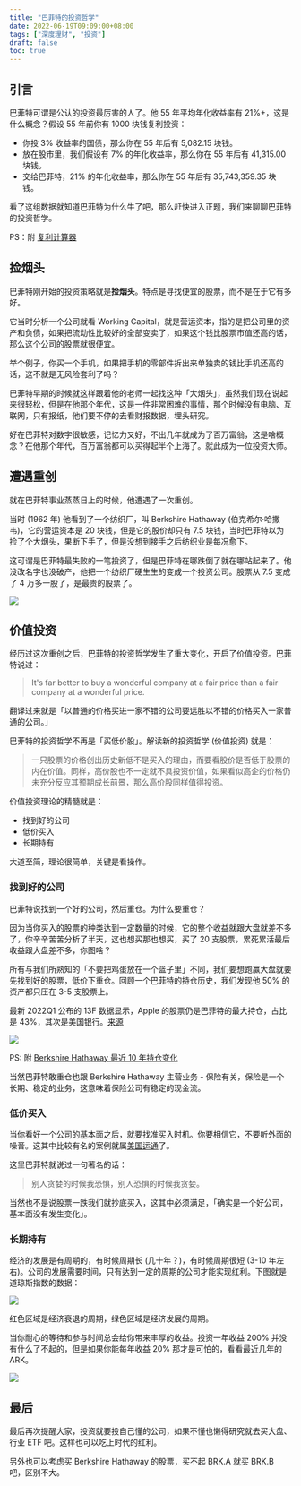```yaml
---
title: "巴菲特的投资哲学"
date: 2022-06-19T09:09:00+08:00
tags: ["深度理财", "投资"]
draft: false
toc: true
---
```


## 引言

巴菲特可谓是公认的投资最厉害的人了。他 55 年平均年化收益率有 21%+，这是什么概念？假设 55 年前你有 1000 块钱复利投资：

- 你投 3% 收益率的国债，那么你在 55 年后有 5,082.15 块钱。
- 放在股市里，我们假设有 7% 的年化收益率，那么你在 55 年后有 41,315.00 块钱。
- 交给巴菲特，21% 的年化收益率，那么你在 55 年后有 35,743,359.35 块钱。

看了这组数据就知道巴菲特为什么牛了吧，那么赶快进入正题，我们来聊聊巴菲特的投资哲学。

PS：附 [复利计算器](http://dailycalculators.com/cn/node/10)

<!--more-->

## 捡烟头

巴菲特刚开始的投资策略就是**捡烟头**。特点是寻找便宜的股票，而不是在于它有多好。

它当时分析一个公司就看 Working Capital，就是营运资本，指的是把公司里的资产和负债，如果把流动性比较好的全部变卖了，如果这个钱比股票市值还高的话，那么这个公司的股票就很便宜。

举个例子，你买一个手机，如果把手机的零部件拆出来单独卖的钱比手机还高的话，这不就是无风险套利了吗？

巴菲特早期的时候就这样跟着他的老师一起找这种「大烟头」，虽然我们现在说起来很轻松，但是在他那个年代，这是一件非常困难的事情，那个时候没有电脑、互联网，只有报纸，他们要不停的去看财报数据，埋头研究。

好在巴菲特对数字很敏感，记忆力又好，不出几年就成为了百万富翁，这是啥概念？在他那个年代，百万富翁都可以买得起半个上海了。就此成为一位投资大师。

## 遭遇重创

就在巴菲特事业蒸蒸日上的时候，他遭遇了一次重创。

当时 (1962 年) 他看到了一个纺织厂，叫 Berkshire Hathaway (伯克希尔·哈撒韦)，它的营运资本是 20 块钱，但是它的股价却只有 7.5 块钱，当时巴菲特以为捡了个大烟头，果断下手了，但是没想到接手之后纺织业是每况愈下。

这可谓是巴菲特最失败的一笔投资了，但是巴菲特在哪跌倒了就在哪站起来了。他没改名字也没破产，他把一个纺织厂硬生生的变成一个投资公司。股票从 7.5 变成了 4 万多一股了，是最贵的股票了。

![](https://blog-1251237404.cos.ap-guangzhou.myqcloud.com/20220619z7G58k.png)

## 价值投资

经历过这次重创之后，巴菲特的投资哲学发生了重大变化，开启了价值投资。巴菲特说过：

> It's far better to buy a wonderful company at a fair price than a fair company at a wonderful price.

翻译过来就是「以普通的价格买进一家不错的公司要远胜以不错的价格买入一家普通的公司。」

巴菲特的投资哲学不再是「买低价股」。解读新的投资哲学 (价值投资) 就是：

> 一只股票的价格创出历史新低不是买入的理由，而要看股价是否低于股票的内在价值。同样，高价股也不一定就不具投资价值，如果看似高企的价格仍未充分反应其预期成长前景，那么高价股同样值得投资。

价值投资理论的精髓就是：

- 找到好的公司
- 低价买入
- 长期持有

大道至简，理论很简单，关键是看操作。

### 找到好的公司

巴菲特说找到一个好的公司，然后重仓。为什么要重仓？

因为当你买入的股票的种类达到一定数量的时候，它的整个收益就跟大盘就差不多了，你辛辛苦苦分析了半天，这也想买那也想买，买了 20 支股票，累死累活最后收益跟大盘差不多，你图啥？

所有与我们所熟知的「不要把鸡蛋放在一个篮子里」不同，我们要想跑赢大盘就要先找到好的股票，低价下重仓。回顾一个巴菲特的持仓历史，我们发现他 50% 的资产都只压在 3-5 支股票上。

最新 2022Q1 公布的 13F 数据显示，Apple 的股票仍是巴菲特的最大持仓，占比是 43%，其次是美国银行。[来源](https://whalewisdom.com/filer/berkshire-hathaway-inc)

![](https://blog-1251237404.cos.ap-guangzhou.myqcloud.com/20220619XCJTt2.png)

PS: 附 [Berkshire Hathaway 最近 10 年持仓变化](https://valuesider.com/embed/chart/timeline/guru/warren-buffett-berkshire-hathaway/1067983?limit=10&title=1&include_others=0)

当然巴菲特敢重仓也跟 Berkshire Hathaway 主营业务 - 保险有关，保险是一个长期、稳定的业务，这意味着保险公司有稳定的现金流。

### 低价买入

当你看好一个公司的基本面之后，就要找准买入时机。你要相信它，不要听外面的噪音。这其中比较有名的案例就属[美国运通](https://xueqiu.com/9220236682/24381834)了。

这里巴菲特就说过一句著名的话：

> 别人贪婪的时候我恐惧，别人恐惧的时候我贪婪。

当然也不是说股票一跌我们就抄底买入，这其中必须满足，「确实是一个好公司，基本面没有发生变化」。


### 长期持有

经济的发展是有周期的，有时候周期长 (几十年？)，有时候周期很短 (3-10 年左右)。公司的发展需要时间，只有达到一定的周期的公司才能实现红利。下图就是道琼斯指数的数据：

![](https://blog-1251237404.cos.ap-guangzhou.myqcloud.com/202206196YIe2t.png)

红色区域是经济衰退的周期，绿色区域是经济发展的周期。

当你耐心的等待和参与时间总会给你带来丰厚的收益。投资一年收益 200% 并没有什么了不起的，但是如果你能每年收益 20% 那才是可怕的，看看最近几年的 ARK。

![](https://blog-1251237404.cos.ap-guangzhou.myqcloud.com/202206194cm4gz.jpg)


## 最后

最后再次提醒大家，投资就要投自己懂的公司，如果不懂也懒得研究就去买大盘、行业 ETF 吧。这样也可以吃上时代的红利。

另外也可以考虑买 Berkshire Hathaway 的股票，买不起 BRK.A  就买 BRK.B 吧，区别不大。